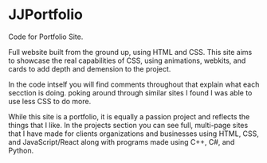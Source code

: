 # JJPortfolio
Code for Portfolio Site.

Full website built from the ground up, using HTML and CSS. This site aims to showcase the real capabilities of CSS, using animations, webkits, and cards to add depth and demension to the project. 

In the code intself you will find comments throughout that explain what each secction is doing. poking around through similar sites I found I was able to use less CSS to do more.

While this site is a portfolio, it is equally a passion project and reflects the things that I like. In the projects section you can see full, multi-page sites that I have made for clients organizations and businesses using HTML, CSS, and JavaScript/React along with programs made using C++, C#, and Python.
